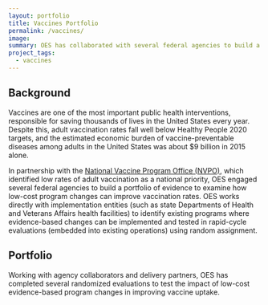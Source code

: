 ```yaml
---
layout: portfolio
title: Vaccines Portfolio
permalink: /vaccines/
image:
summary: OES has collaborated with several federal agencies to build a portfolio of evidence regarding how low-cost insights can improve vaccination rates. 
project_tags:
  - vaccines
---
```

## Background

Vaccines are one of the most important public health interventions, responsible for saving thousands of lives in the United States every year. Despite this, adult vaccination rates fall well below Healthy People 2020 targets, and the estimated economic burden of vaccine-preventable diseases among adults in the United States was about $9 billion in 2015 alone.

In partnership with the <a href="https://www.hhs.gov/nvpo/featured-priorities/index.html">National Vaccine Program Office (NVPO)</a>, which identified low rates of adult vaccination as a national priority, OES engaged several federal agencies to build a portfolio of evidence to examine how low-cost program changes can improve vaccination rates. OES works directly with implementation entities (such as state Departments of Health and Veterans Affairs health facilities) to identify existing programs where evidence-based changes can be implemented and tested in rapid-cycle evaluations (embedded into existing operations) using random assignment.

## Portfolio

Working with agency collaborators and delivery partners, OES has completed several randomized evaluations to test the impact of low-cost evidence-based program changes in improving vaccine uptake. 

